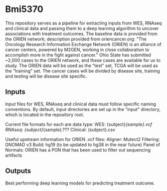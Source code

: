 # Bmi5370
This repository serves as a pipeline for extracting inputs from WES, RNAseq and clinical data and passing them to a deep learning algorithm to uncover associations with treatment outcomes.
The baseline data is provided from the ORIEN network; description provided from oriencancer.org:
"The Oncology Research Information Exchange Network (ORIEN) is an alliance of cancer centers, powered by M2GEN, working in close collaboration to accomplish more in the fight against cancer."
Ohio State has submitted ~2,000 cases to the ORIEN network, and these cases are available for us to study.
The ORIEN data will be used as the "test" set, TCGA will be used as the "training" set.  The cancer cases will be divided by disease site, training and testing will be disease site specific.

## Inputs
Input files for WES, RNAseq and clinical data must follow specific naming conventions.  By default, input directories are set up in the "input" directory, which is located in the repository root.

Current file formats for each are data type:
    WES: {subject}_{sample}.vcf
    RNAseq: {subject}_{sample}.???
    Clinical: {subject}.csv

Useful upstream information for ORIEN .vcf files:
    Aligner: Mutect2
    Filtering: GNOMAD v3
    Build: hg19 (to be updated to hg38 in the near future)
    Panel of Normals: ORIEN has a PON that has been used to filter out sequencing artifacts

## Outputs
Best performing deep learning models for predicting treatment outcome.